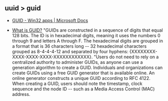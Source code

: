 ## uuid > guid 

-	[GUID - Win32 apps | Microsoft Docs](https://docs.microsoft.com/en-us/windows/win32/api/guiddef/ns-guiddef-guid) 

- [What is GUID?](https://www.techtarget.com/searchwindowsserver/definition/GUID-global-unique-identifier) 
"GUIDs are constructed in a sequence of digits that equal 128 bits. The ID is in hexadecimal digits, meaning it uses the numbers 0 through 9 and letters A through F. The hexadecimal digits are grouped in a format that is 36 characters long -- 32 hexadecimal characters grouped as 8-4-4-4-12 and separated by four hyphens: {XXXXXXXX-XXXX-XXXX-XXXX-XXXXXXXXXXXX}.
"Users do not need to rely on a centralized authority to administer GUIDs, as anyone can use a generation algorithm to create a GUID. Individuals and organizations can create GUIDs using a free GUID generator that is available online. An online generator constructs a unique GUID according to RFC 4122. When creating a GUID, users should note the timestamp, clock sequence and the node ID -- such as a Media Access Control (MAC) address.
